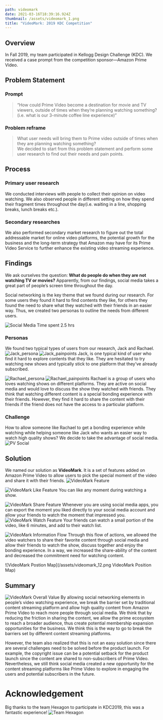 ```yaml
---
path: videomark
date: 2021-03-16T18:39:16.924Z
thumbnail: /assets/videomark_1.png
title: "VideoMark: 2019 KDC Competition"
---
```

## Overview

In Fall 2019, my team participated in Kellogg Design Challenge (KDC). We received a case prompt from the competition sponsor—Amazon Prime Video. 

## Problem Statement

### Prompt

> “How could Prime Video become a destination for movie and TV viewers, outside of times when they’re planning watching something? (i.e. what is our 3-minute coffee line experience)”  

### Problem reframe

> What user needs will bring them to Prime video outside of times when they are planning watching something?\
> We decided to start from this problem statement and perform some user research to find out their needs and pain points.

## Process

### Primary user research

We conducted interviews with people to collect their opinion on video watching. We also observed people in different setting on how they spend their fragment times throughout the day(i.e. waiting in a line, shopping breaks, lunch breaks etc.).

### Secondary researches

We also performed secondary market research to figure out the total addressable market for online video platforms, the potential growth for the business and the long-term strategy that Amazon may have for its Prime Video Service to further enhance the existing video streaming experience.

## Findings

We ask ourselves the question: **What do people do when they are not watching TV or movies?** Apparently, from our findings, social media takes a great part of people’s screen time throughout the day.

Social networking is the key theme that we found during our research. For some users they found it hard to find contents they like, for others they found the need to share what they watched with their friends in an easier way. Thus, we created two personas to outline the needs from different users.

![Social Media Time spent 2.5 hrs](/assets/videomark_6.png "Social Media Time Spent")

### Personas

We found two typical types of users from our research, Jack and Rachael.
![Jack_persona](/assets/videomark_2.png "Persona:Jack")
![Jack_painpoints](/assets/videomark_3.png "Painpoints: Jack")
Jack, is one typical kind of user who find it hard to explore contents that they like. They are hesitated to try watching new shows and typically stick to one platform that they’ve already subscribed. 

![Rachael_persona](/assets/videomark_4.png "Persona: Rachael")
![Rachael_painpoints](/assets/videomark_5.png "Painpoints: Rachael")
Rachael is a group of users who loves watching shows on different platforms. They are active on social media and would love to discuss the show they watched with friends. They think that watching different content is a special bonding experience with their friends. However, they find it hard to share the content with their friends if the friend does not have the access to a particular platform.

### Challenge

How to allow someone like Rachael to get a bonding experience while watching while helping someone like Jack who wants an easier way to watch high quality shows? We decide to take the advantage of social media.
![PV Social](/assets/videomark_15.png "Prime Video Social")

## Solution

We named our solution as **VideoMark**. It is a set of features added on Amazon Prime Video to allow users to pick the special moment of the video and share it with their friends.
![VideoMark Feature](/assets/videomark_7.png "VideoMark Feature")

![VideoMark Like Feature](/assets/videomark_8.png "VideoMark Like Feature")
You can like any moment during watching a show.

![VideoMark Share Feature](/assets/videomark_9.png "VideoMark Share Feature")
Whenever you are using social media apps, you can export the moment you liked directly to your social media account and allow your friends to watch the moment that impressed you.
![VideoMark Watch Feature](/assets/videomark_10.png "VideoMark Watch Feature")
Your friends can watch a small portion of the video, like 6 minutes, and add to their watch list.

![VideoMark Information Flow](/assets/videomark_11.png "VideoMark Information Flow")
Through this flow of actions, we allowed the video watchers to share their favorite content through social media and allow their friends to watch the show, discuss together and enjoy the bonding experience. In a way, we increased the share-ability of the content and decreased the commitment need for watching content.

![VideoMark Postion Map](/assets/videomark_12.png VideoMark Position Map)

## Summary

![VideoMark Overall Value](/assets/videomark_14.png "VideoMark Overall Value")
By allowing social networking elements in people’s video watching experience, we break the barrier set by traditional content streaming platform and allow high quality content from Amazon Prime Video to reach more people through social media. We think that by reducing the friction in sharing the content, we allow the prime ecosystem to reach a broader audience, thus create potential membership expansion opportunities for the business. We think this is the way to go to break the barriers set by different content streaming platforms.

However, the team also realized that this is not an easy solution since there are several challenges need to be solved before the product launch. For example, the copyright issue can be a potential setback for the product launch since the content are shared to non-subscribers of Prime Video. Nevertheless, we still think social media created a new opportunity for the content streaming platforms like Prime Video to explore in engaging the users and potential subscribers in the future.

# Acknowledgement

Big thanks to the team Hexagon to participate in KDC2019, this was a fantastic experience!
![Team Hexagon](/assets/videomark_13.png "Team Hexagon")